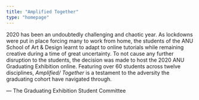 ```yaml
---
title: "Amplified Together"
type: "homepage"
---
```

2020 has been an undoubtedly challenging and chaotic year. As lockdowns were put in place forcing many to work from home, the students of the ANU School of Art & Design learnt to adapt to online tutorials while remaining creative during a time of great uncertainty. To not cause any further disruption to the students, the decision was made to host the 2020 ANU Graduating Exhibition online.  Featuring over 60 students across twelve disciplines, _Amplified/ Together_ is a testament to the adversity the graduating cohort have navigated through.

— The Graduating Exhibition Student Committee 
